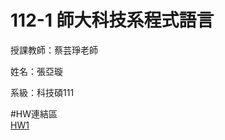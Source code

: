 # 112-1 師大科技系程式語言</br>

授課教師：蔡芸琤老師</br>

姓名：張亞璇</br>

系級：科技碩111</br>

#HW連結區</br>
[HW1](HW/HW1/HW1.ipynb)</br>
